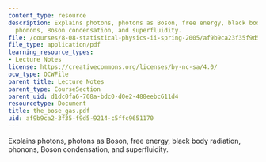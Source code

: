 ```yaml
---
content_type: resource
description: Explains photons, photons as Boson, free energy, black body radiation,
  phonons, Boson condensation, and superfluidity.
file: /courses/8-08-statistical-physics-ii-spring-2005/af9b9ca23f35f9d59214c5ffc9651170_the_bose_gas.pdf
file_type: application/pdf
learning_resource_types:
- Lecture Notes
license: https://creativecommons.org/licenses/by-nc-sa/4.0/
ocw_type: OCWFile
parent_title: Lecture Notes
parent_type: CourseSection
parent_uid: d1dc0fa6-708a-bdc0-d0e2-488eebc611d4
resourcetype: Document
title: the_bose_gas.pdf
uid: af9b9ca2-3f35-f9d5-9214-c5ffc9651170
---
```

Explains photons, photons as Boson, free energy, black body radiation, phonons, Boson condensation, and superfluidity.